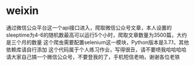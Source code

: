 # weixin
通过微信公众平台这一个api接口进入，爬取微信公众号文章，本人设置的sleeptime为4-6的随机数最高可以运行5个小时，爬取文章数量为3500篇，大约是三个月的数量
这个爬虫需要配置selenium这一模块，Python版本是3.7.1，其他依赖库请自行添加
这个代码属于个人练习作业，写得很丑，请不要喷我哈哈哈哈
请大家自己搞一个微信公众号，不要登我的了，手机短信老响，谢谢各位老铁
